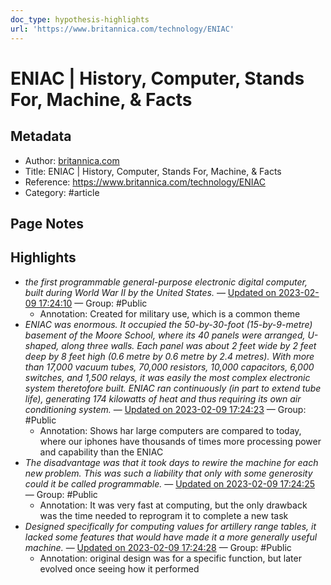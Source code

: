 ```yaml
---
doc_type: hypothesis-highlights
url: 'https://www.britannica.com/technology/ENIAC'
---
```


# ENIAC | History, Computer, Stands For, Machine, & Facts

## Metadata
- Author: [britannica.com]()
- Title: ENIAC | History, Computer, Stands For, Machine, & Facts
- Reference: https://www.britannica.com/technology/ENIAC
- Category: #article

## Page Notes
## Highlights
- *the first programmable general-purpose electronic digital computer, built during World War II by the United States.* — [Updated on 2023-02-09 17:24:10](https://hyp.is/ebBxGKjIEe2ZDZOOQnLTiQ/www.britannica.com/technology/ENIAC) — Group: #Public
    - Annotation: Created for military use, which is a common theme
- *ENIAC was enormous. It occupied the 50-by-30-foot (15-by-9-metre) basement of the Moore School, where its 40 panels were arranged, U-shaped, along three walls. Each panel was about 2 feet wide by 2 feet deep by 8 feet high (0.6 metre by 0.6 metre by 2.4 metres). With more than 17,000 vacuum tubes, 70,000 resistors, 10,000 capacitors, 6,000 switches, and 1,500 relays, it was easily the most complex electronic system theretofore built. ENIAC ran continuously (in part to extend tube life), generating 174 kilowatts of heat and thus requiring its own air conditioning system.* — [Updated on 2023-02-09 17:24:23](https://hyp.is/gYKAwKjIEe21-BONnB5H6Q/www.britannica.com/technology/ENIAC) — Group: #Public
    - Annotation: Shows har large computers are compared to today, where our iphones have thousands of times more processing power and capability than the ENIAC
- *The disadvantage was that it took days to rewire the machine for each new problem. This was such a liability that only with some generosity could it be called programmable.* — [Updated on 2023-02-09 17:24:25](https://hyp.is/gsFcaKjIEe2a7wewoiKhzw/www.britannica.com/technology/ENIAC) — Group: #Public
    - Annotation: It was very fast at computing, but the only drawback was the time needed to reprogram it to complete a new task
- *Designed specifically for computing values for artillery range tables, it lacked some features that would have made it a more generally useful machine.* — [Updated on 2023-02-09 17:24:28](https://hyp.is/hD8oBKjIEe21-gsW1IFL0Q/www.britannica.com/technology/ENIAC) — Group: #Public
    - Annotation: original design was for a specific function, but later evolved once seeing how it performed


